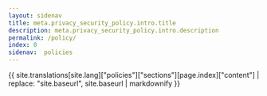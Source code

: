 ```yaml
---
layout: sidenav
title: meta.privacy_security_policy.intro.title
description: meta.privacy_security_policy.intro.description
permalink: /policy/
index: 0
sidenav:  policies
---
```


{{ site.translations[site.lang]["policies"]["sections"][page.index]["content"] | replace: "site.baseurl", site.baseurl | markdownify }}
